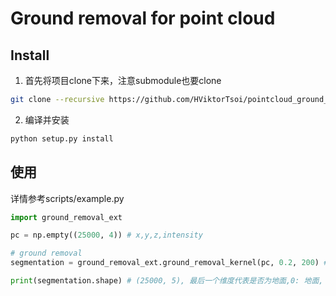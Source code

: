 # Ground removal for point cloud

## Install
1. 首先将项目clone下来，注意submodule也要clone
```bash
git clone --recursive https://github.com/HViktorTsoi/pointcloud_ground_removal.git
```

2. 编译并安装

```bash
python setup.py install
```

## 使用
详情参考scripts/example.py
```python
import ground_removal_ext

pc = np.empty((25000, 4)) # x,y,z,intensity

# ground removal
segmentation = ground_removal_ext.ground_removal_kernel(pc, 0.2, 200) # distance_th=0.2, iter=200

print(segmentation.shape) # (25000, 5), 最后一个维度代表是否为地面,0: 地面, 255: 非地面
```